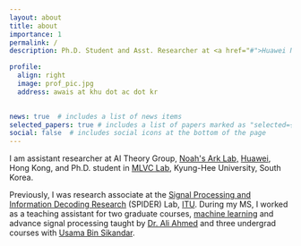```yaml
---
layout: about
title: about
importance: 1
permalink: /
description: Ph.D. Student and Asst. Researcher at <a href="#">Huawei Noah's Ark Lab </a>.

profile:
  align: right
  image: prof_pic.jpg
  address: awais at khu dot ac dot kr
  

news: true  # includes a list of news items
selected_papers: true # includes a list of papers marked as "selected={true}"
social: false  # includes social icons at the bottom of the page
---
```


I am assistant researcher at AI Theory Group, [Noah's Ark Lab,](http://www.noahlab.com.hk/#/home) [Huawei](https://www.huawei.com/en/), Hong Kong, and Ph.D. student in [MLVC Lab](https://sites.google.com/a/khu.ac.kr/mlvc/), Kyung-Hee University, South Korea. 

Previously, I was research associate at the [Signal Processing and Information Decoding Research](http://www.spider.itu.edu.pk) (SPIDER) Lab, [ITU](http://www.itu.edu.pk/). During my MS, I worked as a teaching assistant for two graduate courses, [machine learning](https://awaisrauf.github.io/ee512/) and advance signal processing taught by [Dr. Ali Ahmed](https://itu.edu.pk/faculty-itu/dr-ali-ahmed/) and three undergrad courses with [Usama Bin Sikandar](http://usamabinsikandar.weebly.com/teaching.html).<br><br>
